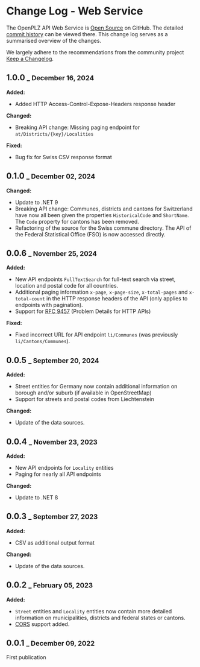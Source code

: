 # Change Log - Web Service  

The OpenPLZ API Web Service is [Open Source](https://github.com/openpotato/openplzapi) on GitHub. The detailed [commit history](https://github.com/openpotato/openplzapi/commits/develop/) can be viewed there. This change log serves as a summarised overview of the changes.

We largely adhere to the recommendations from the community project [Keep a Changelog](https://keepachangelog.com).

## 1.0.0 <small>_ December 16, 2024</small>

**Added:** 

+ Added HTTP Access-Control-Expose-Headers response header

**Changed:**

+ Breaking API change: Missing paging endpoint for `at/Districts/{key}/Localities`

**Fixed:**

+ Bug fix for Swiss CSV response format

## 0.1.0 <small>_ December 02, 2024</small>

**Changed:**

+ Update to .NET 9
+ Breaking API change: Communes, districts and cantons for Switzerland have now all been given the properties `HistoricalCode` and `ShortName`. The `Code` property for cantons has been removed.
+ Refactoring of the source for the Swiss commune directory. The API of the Federal Statistical Office (FSO) is now accessed directly.

## 0.0.6 <small>_ November 25, 2024</small>

**Added:** 

+ New API endpoints `FullTextSearch` for full-text search via street, location and postal code for all countries.
+ Additional paging information `x-page`, `x-page-size`, `x-total-pages` and `x-total-count` in the HTTP response headers of the API (only applies to endpoints with pagination). 
+ Support for [RFC 9457](https://www.rfc-editor.org/rfc/rfc9457) (Problem Details for HTTP APIs)

**Fixed:**

+ Fixed incorrect URL for API endpoint `li/Communes` (was previously `li/Cantons/Communes`).

## 0.0.5 <small>_ September 20, 2024</small>

**Added:** 

+ Street entities for Germany now contain additional information on borough and/or suburb (if available in OpenStreetMap)
+ Support for streets and postal codes from Liechtenstein

**Changed:**

+ Update of the data sources.

## 0.0.4 <small>_ November 23, 2023</small>

**Added:** 

+ New API endpoints for `Locality` entities
+ Paging for nearly all API endpoints

**Changed:**

+ Update to .NET 8

## 0.0.3 <small>_ September 27, 2023</small>

**Added:** 

+ CSV as additional output format

**Changed:**

+ Update of the data sources.

## 0.0.2 <small>_ February 05, 2023</small>

**Added:** 

+ `Street` entities and `Locality` entities now contain more detailed information on municipalities, districts and federal states or cantons.
+ [CORS](https://developer.mozilla.org/en-US/docs/Web/HTTP/CORS) support added.

## 0.0.1 <small>_ December 09, 2022</small>

First publication